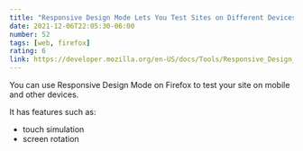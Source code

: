 ```yaml
---
title: "Responsive Design Mode Lets You Test Sites on Different Devices"
date: 2021-12-06T22:05:30-06:00
number: 52
tags: [web, firefox]
rating: 6
link: https://developer.mozilla.org/en-US/docs/Tools/Responsive_Design_Mode
---
```


You can use Responsive Design Mode on Firefox to test your site on mobile and
other devices.

It has features such as:
- touch simulation
- screen rotation
